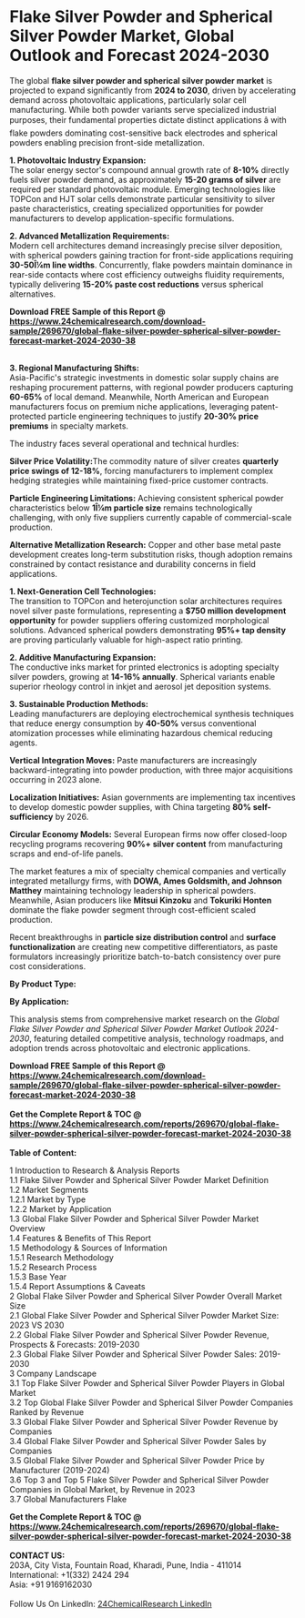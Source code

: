 <h1>Flake Silver Powder and Spherical Silver Powder Market, Global Outlook and Forecast 2024-2030</h1><p>The global <strong>flake silver powder and spherical silver powder market</strong> is projected to expand significantly from <strong>2024 to 2030</strong>, driven by accelerating demand across photovoltaic applications, particularly solar cell manufacturing. While both powder variants serve specialized industrial purposes, their fundamental properties dictate distinct applications â with flake powders dominating cost-sensitive back electrodes and spherical powders enabling precision front-side metallization.</p><p><strong>1. Photovoltaic Industry Expansion:</strong><br>
The solar energy sector's compound annual growth rate of <strong>8-10%</strong> directly fuels silver powder demand, as approximately <strong>15-20 grams of silver</strong> are required per standard photovoltaic module. Emerging technologies like TOPCon and HJT solar cells demonstrate particular sensitivity to silver paste characteristics, creating specialized opportunities for powder manufacturers to develop application-specific formulations.</p><p><strong>2. Advanced Metallization Requirements:</strong><br>
Modern cell architectures demand increasingly precise silver deposition, with spherical powders gaining traction for front-side applications requiring <strong>30-50Î¼m line widths</strong>. Concurrently, flake powders maintain dominance in rear-side contacts where cost efficiency outweighs fluidity requirements, typically delivering <strong>15-20% paste cost reductions</strong> versus spherical alternatives.</p><div><b>Download FREE Sample of this Report @ 
            <a href="https://www.24chemicalresearch.com/download-sample/269670/global-flake-silver-powder-spherical-silver-powder-forecast-market-2024-2030-38">
            https://www.24chemicalresearch.com/download-sample/269670/global-flake-silver-powder-spherical-silver-powder-forecast-market-2024-2030-38</a></b></div><br><p><strong>3. Regional Manufacturing Shifts:</strong><br>
Asia-Pacific's strategic investments in domestic solar supply chains are reshaping procurement patterns, with regional powder producers capturing <strong>60-65%</strong> of local demand. Meanwhile, North American and European manufacturers focus on premium niche applications, leveraging patent-protected particle engineering techniques to justify <strong>20-30% price premiums</strong> in specialty markets.</p><p>The industry faces several operational and technical hurdles:</p><p><strong>Silver Price Volatility:</strong>The commodity nature of silver creates <strong>quarterly price swings of 12-18%</strong>, forcing manufacturers to implement complex hedging strategies while maintaining fixed-price customer contracts.</p><p><strong>Particle Engineering Limitations:</strong> Achieving consistent spherical powder characteristics below <strong>1Î¼m particle size</strong> remains technologically challenging, with only five suppliers currently capable of commercial-scale production.</p><p><strong>Alternative Metallization Research:</strong> Copper and other base metal paste development creates long-term substitution risks, though adoption remains constrained by contact resistance and durability concerns in field applications.</p><p><strong>1. Next-Generation Cell Technologies:</strong><br>
The transition to TOPCon and heterojunction solar architectures requires novel silver paste formulations, representing a <strong>$750 million development opportunity</strong> for powder suppliers offering customized morphological solutions. Advanced spherical powders demonstrating <strong>95%+ tap density</strong> are proving particularly valuable for high-aspect ratio printing.</p><p><strong>2. Additive Manufacturing Expansion:</strong><br>
The conductive inks market for printed electronics is adopting specialty silver powders, growing at <strong>14-16% annually</strong>. Spherical variants enable superior rheology control in inkjet and aerosol jet deposition systems.</p><p><strong>3. Sustainable Production Methods:</strong><br>
Leading manufacturers are deploying electrochemical synthesis techniques that reduce energy consumption by <strong>40-50%</strong> versus conventional atomization processes while eliminating hazardous chemical reducing agents.</p><p><strong>Vertical Integration Moves:</strong> Paste manufacturers are increasingly backward-integrating into powder production, with three major acquisitions occurring in 2023 alone.</p><p><strong>Localization Initiatives:</strong> Asian governments are implementing tax incentives to develop domestic powder supplies, with China targeting <strong>80% self-sufficiency</strong> by 2026.</p><p><strong>Circular Economy Models:</strong> Several European firms now offer closed-loop recycling programs recovering <strong>90%+ silver content</strong> from manufacturing scraps and end-of-life panels.</p><p>The market features a mix of specialty chemical companies and vertically integrated metallurgy firms, with <strong>DOWA, Ames Goldsmith, and Johnson Matthey</strong> maintaining technology leadership in spherical powders. Meanwhile, Asian producers like <strong>Mitsui Kinzoku</strong> and <strong>Tokuriki Honten</strong> dominate the flake powder segment through cost-efficient scaled production.</p><p>Recent breakthroughs in <strong>particle size distribution control</strong> and <strong>surface functionalization</strong> are creating new competitive differentiators, as paste formulators increasingly prioritize batch-to-batch consistency over pure cost considerations.</p><p><strong>By Product Type:</strong></p><p><strong>By Application:</strong></p><p>This analysis stems from comprehensive market research on the <em>Global Flake Silver Powder and Spherical Silver Powder Market Outlook 2024-2030</em>, featuring detailed competitive analysis, technology roadmaps, and adoption trends across photovoltaic and electronic applications.</p><div><b>Download FREE Sample of this Report @ 
            <a href="https://www.24chemicalresearch.com/download-sample/269670/global-flake-silver-powder-spherical-silver-powder-forecast-market-2024-2030-38">
            https://www.24chemicalresearch.com/download-sample/269670/global-flake-silver-powder-spherical-silver-powder-forecast-market-2024-2030-38</a></b></div><br><div><b>Get the Complete Report & TOC @ 
            <a href="https://www.24chemicalresearch.com/reports/269670/global-flake-silver-powder-spherical-silver-powder-forecast-market-2024-2030-38">
            https://www.24chemicalresearch.com/reports/269670/global-flake-silver-powder-spherical-silver-powder-forecast-market-2024-2030-38</a></b></div><br>
            <b>Table of Content:</b><p>1 Introduction to Research & Analysis Reports<br />
    1.1 Flake Silver Powder and Spherical Silver Powder Market Definition<br />
    1.2 Market Segments<br />
        1.2.1 Market by Type<br />
        1.2.2 Market by Application<br />
    1.3 Global Flake Silver Powder and Spherical Silver Powder Market Overview<br />
    1.4 Features & Benefits of This Report<br />
    1.5 Methodology & Sources of Information<br />
        1.5.1 Research Methodology<br />
        1.5.2 Research Process<br />
        1.5.3 Base Year<br />
        1.5.4 Report Assumptions & Caveats<br />
2 Global Flake Silver Powder and Spherical Silver Powder Overall Market Size<br />
    2.1 Global Flake Silver Powder and Spherical Silver Powder Market Size: 2023 VS 2030<br />
    2.2 Global Flake Silver Powder and Spherical Silver Powder Revenue, Prospects & Forecasts: 2019-2030<br />
    2.3 Global Flake Silver Powder and Spherical Silver Powder Sales: 2019-2030<br />
3 Company Landscape<br />
    3.1 Top Flake Silver Powder and Spherical Silver Powder Players in Global Market<br />
    3.2 Top Global Flake Silver Powder and Spherical Silver Powder Companies Ranked by Revenue<br />
    3.3 Global Flake Silver Powder and Spherical Silver Powder Revenue by Companies<br />
    3.4 Global Flake Silver Powder and Spherical Silver Powder Sales by Companies<br />
    3.5 Global Flake Silver Powder and Spherical Silver Powder Price by Manufacturer (2019-2024)<br />
    3.6 Top 3 and Top 5 Flake Silver Powder and Spherical Silver Powder Companies in Global Market, by Revenue in 2023<br />
    3.7 Global Manufacturers Flake </p><div><b>Get the Complete Report & TOC @ 
            <a href="https://www.24chemicalresearch.com/reports/269670/global-flake-silver-powder-spherical-silver-powder-forecast-market-2024-2030-38">
            https://www.24chemicalresearch.com/reports/269670/global-flake-silver-powder-spherical-silver-powder-forecast-market-2024-2030-38</a></b></div><br><b>CONTACT US:</b><br>
            203A, City Vista, Fountain Road, Kharadi, Pune, India - 411014<br>
            International: +1(332) 2424 294<br>
            Asia: +91 9169162030 <br><br>
            Follow Us On LinkedIn: <a href="https://www.linkedin.com/company/24chemicalresearch/">24ChemicalResearch LinkedIn</a>